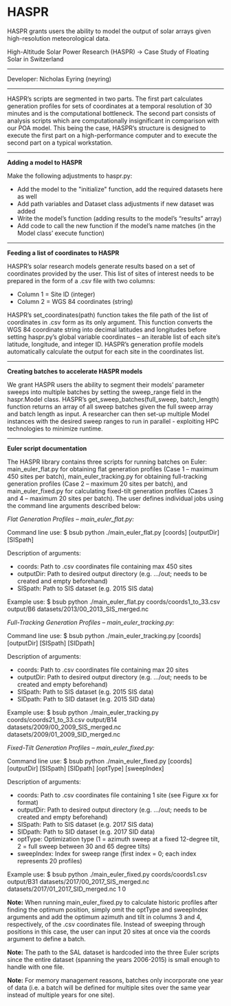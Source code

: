 # HASPR
HASPR grants users the ability to model the output of solar arrays given high-resolution meteorological data.

High-Altitude Solar Power Research (HASPR) -> Case Study of Floating Solar in Switzerland

-----

Developer: Nicholas Eyring (neyring)

-----

HASPR’s scripts are segmented in two parts. The first part calculates generation profiles for sets of coordinates at a temporal resolution of 30 minutes and is the computational bottleneck. The second part consists of analysis scripts which are computationally insignificant in comparison with our POA model. This being the case, HASPR’s structure is designed to execute the first part on a high-performance computer and to execute the second part on a typical workstation.

-----

**Adding a model to HASPR**

Make the following adjustments to haspr.py:
- Add the model to the "initialize" function, add the required datasets here as well
- Add path variables and Dataset class adjustments if new dataset was added
- Write the model’s function (adding results to the model’s “results” array)
- Add code to call the new function if the model’s name matches (in the Model class’ execute function)

-----

**Feeding a list of coordinates to HASPR**

HASPR’s solar research models generate results based on a set of coordinates provided by the user. This list of sites of interest needs to be prepared in the form of a .csv file with two columns:

- Column 1 = Site ID (integer)
- Column 2 = WGS 84 coordinates (string)

HASPR’s set_coordinates(path) function takes the file path of the list of coordinates in .csv form as its only argument. This function converts the WGS 84 coordinate string into decimal latitudes and longitudes before setting haspr.py’s global variable coordinates – an iterable list of each site’s latitude, longitude, and integer ID. HASPR’s generation profile models automatically calculate the output for each site in the coordinates list.

-----

**Creating batches to accelerate HASPR models**

We grant HASPR users the ability to segment their models’ parameter sweeps into multiple batches by setting the sweep_range field in the haspr.Model class. HASPR’s get_sweep_batches(full_sweep, batch_length) function returns an array of all sweep batches given the full sweep array and batch length as input. A researcher can then set-up multiple Model instances with the desired sweep ranges to run in parallel - exploiting HPC technologies to minimize runtime.

-----

**Euler script documentation**

The HASPR library contains three scripts for running batches on Euler: main_euler_flat.py for obtaining flat generation profiles (Case 1 – maximum 450 sites per batch), main_euler_tracking.py for obtaining full-tracking generation profiles (Case 2 – maximum 20 sites per batch), and main_euler_fixed.py for calculating fixed-tilt generation profiles (Cases 3 and 4 – maximum 20 sites per batch). The user defines individual jobs using the command line arguments described below:

*Flat Generation Profiles – main_euler_flat.py:*

Command line use: $ bsub python ./main_euler_flat.py [coords] [outputDir] [SISpath]

Description of arguments:
- coords:	Path to .csv coordinates file containing max 450 sites
- outputDir:	Path to desired output directory (e.g. …/out; needs to be created and empty beforehand)
- SISpath:	Path to SIS dataset (e.g. 2015 SIS data)

Example use: $ bsub python ./main_euler_flat.py coords/coords1_to_33.csv output/B6 datasets/2013/00_2013_SIS_merged.nc


*Full-Tracking Generation Profiles – main_euler_tracking.py:*

Command line use: $ bsub python ./main_euler_tracking.py [coords] [outputDir] [SISpath] [SIDpath]

Description of arguments:
- coords:	Path to .csv coordinates file containing max 20 sites
- outputDir:	Path to desired output directory (e.g. …/out; needs to be created and empty beforehand)
- SISpath:	Path to SIS dataset (e.g. 2015 SIS data)
- SIDpath:	Path to SID dataset (e.g. 2015 SID data)

Example use: $ bsub python ./main_euler_tracking.py coords/coords21_to_33.csv output/B14 datasets/2009/00_2009_SIS_merged.nc datasets/2009/01_2009_SID_merged.nc

*Fixed-Tilt Generation Profiles – main_euler_fixed.py:*

Command line use: $ bsub python ./main_euler_fixed.py [coords] [outputDir] [SISpath] [SIDpath] [optType] [sweepIndex]

Description of arguments:
- coords:	Path to .csv coordinates file containing 1 site (see Figure xx for format)
- outputDir:	Path to desired output directory (e.g. …/out; needs to be created and empty beforehand)
- SISpath:	Path to SIS dataset (e.g. 2017 SIS data)
- SIDpath:	Path to SID dataset (e.g. 2017 SID data)
- optType:	Optimization type (1 = azimuth sweep at a fixed 12-degree tilt, 2 = full sweep between 30 and 65 degree tilts)
- sweepIndex:	Index for sweep range (first index = 0; each index represents 20 profiles)
	
Example use:  $ bsub python ./main_euler_fixed.py coords/coords1.csv output/B31 datasets/2017/00_2017_SIS_merged.nc datasets/2017/01_2017_SID_merged.nc 1 0

**Note:** When running main_euler_fixed.py to calculate historic profiles after finding the optimum position, simply omit the optType and sweepIndex arguments and add the optimum azimuth and tilt in columns 3 and 4, respectively, of the .csv coordinates file. Instead of sweeping through positions in this case, the user can input 20 sites at once via the coords argument to define a batch.

**Note:** The path to the SAL dataset is hardcoded into the three Euler scripts since the entire dataset (spanning the years 2006-2015) is small enough to handle with one file.

**Note:** For memory management reasons, batches only incorporate one year of data (i.e. a batch will be defined for multiple sites over the same year instead of multiple years for one site).


